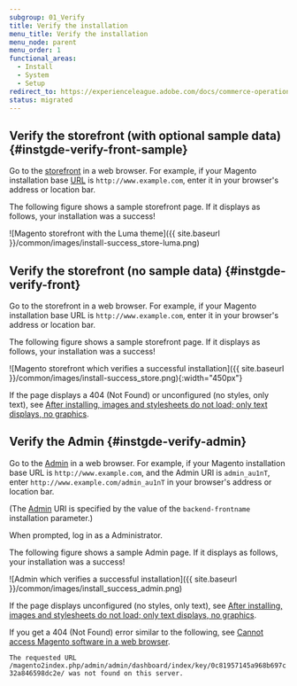 ```yaml
---
subgroup: 01_Verify
title: Verify the installation
menu_title: Verify the installation
menu_node: parent
menu_order: 1
functional_areas:
  - Install
  - System
  - Setup
redirect_to: https://experienceleague.adobe.com/docs/commerce-operations/installation-guide/next-steps/verify.html
status: migrated
---
```


## Verify the storefront (with optional sample data) {#instgde-verify-front-sample}

Go to the [storefront](https://glossary.magento.com/storefront) in a web browser. For example, if your Magento installation base [URL](https://glossary.magento.com/url) is `http://www.example.com`, enter it in your browser's address or location bar.

The following figure shows a sample storefront page. If it displays as follows, your installation was a success!

![Magento storefront with the Luma theme]({{ site.baseurl }}/common/images/install-success_store-luma.png)

## Verify the storefront (no sample data) {#instgde-verify-front}

Go to the storefront in a web browser. For example, if your Magento installation base URL is `http://www.example.com`, enter it in your browser's address or location bar.

The following figure shows a sample storefront page. If it displays as follows, your installation was a success!

![Magento storefront which verifies a successful installation]({{ site.baseurl }}/common/images/install-success_store.png){:width="450px"}

If the page displays a 404 (Not Found) or unconfigured (no styles, only text), see [After installing, images and stylesheets do not load; only text displays, no graphics](https://support.magento.com/hc/en-us/articles/360032994352).

## Verify the Admin {#instgde-verify-admin}

Go to the [Admin](https://glossary.magento.com/magento-admin) in a web browser. For example, if your Magento installation base URL is `http://www.example.com`, and the Admin URI is `admin_au1nT`, enter `http://www.example.com/admin_au1nT` in your browser's address or location bar.

(The [Admin](https://glossary.magento.com/admin) URI is specified by the value of the `backend-frontname` installation parameter.)

When prompted, log in as a Administrator.

The following figure shows a sample Admin page. If it displays as follows, your installation was a success!

![Admin which verifies a successful installation]({{ site.baseurl }}/common/images/install_success_admin.png)

If the page displays unconfigured (no styles, only text), see [After installing, images and stylesheets do not load; only text displays, no graphics](https://support.magento.com/hc/en-us/articles/360032994352).

If you get a 404 (Not Found) error similar to the following, see [Cannot access Magento software in a web browser](https://support.magento.com/hc/en-us/articles/360033117152).

`The requested URL /magento2index.php/admin/admin/dashboard/index/key/0c81957145a968b697c32a846598dc2e/ was not found on this server.`
